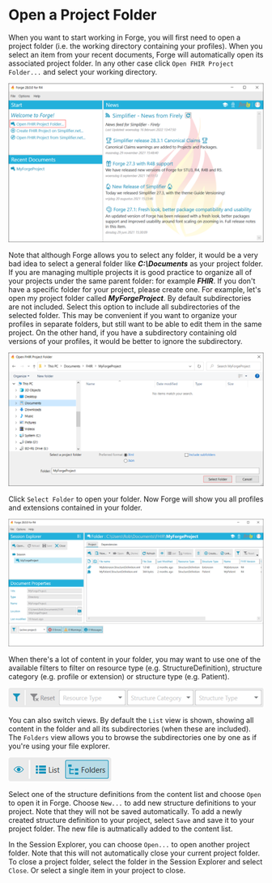 # Open a Project Folder

When you want to start working in Forge, you will first need to open a
project folder (i.e. the working directory containing your profiles).
When you select an item from your recent documents, Forge will
automatically open its associated project folder. In any other case
click `Open FHIR Project Folder...` and select your working directory.

![Open a folder in Forge](../images/OpenFolder.png)

Note that although Forge allows you to select any folder, it would be a
very bad idea to select a general folder like ***C:\Documents*** as your
project folder. If you are managing multiple projects it is good practice to 
organize all of your projects under the same parent folder: for example ***FHIR***. 
If you don't have a specific folder for your project,
please create one. For example, let's open my project folder called
***MyForgeProject***. By default subdirectories are not included. Select this
option to include all subdirectories of the selected folder. This may be
convenient if you want to organize your profiles in separate folders,
but still want to be able to edit them in the same project. On the other
hand, if you have a subdirectory containing old versions of your
profiles, it would be better to ignore the subdirectory.

![Select a folder in Forge](../images/SelectFolder.png)

Click `Select Folder` to open your folder. Now Forge will show you all
profiles and extensions contained in your folder.

![The session explorer in Forge](../images/SessionExplorer.png)

When there's a lot of content in your folder, you may want to use one of
the available filters to filter on resource type (e.g.
StructureDefinition), structure category (e.g. profile or extension) or structure
type (e.g. Patient).

![The project filter in Forge](../images/ProjectFilter.png)

You can also switch views. By default the `List` view is shown, showing
all content in the folder and all its subdirectories (when these are
included). The `Folders` view allows you to browse the subdirectories
one by one as if you're using your file explorer.

![The project view in Forge](../images/ProjectView.png)

Select one of the structure definitions from the content list and choose
`Open` to open it in Forge. Choose `New...` to add new structure
definitions to your project. Note that they will not be saved
automatically. To add a newly created structure definition to your
project, select `Save` and save it to your
project folder. The new file is autmatically added to the content list.

In the Session Explorer, you can choose
`Open...` to open another project folder. Note
that this will not automatically close your current project folder. To
close a project folder, select the folder in the Session Explorer and
select `Close`. Or select a single item in your project to close.